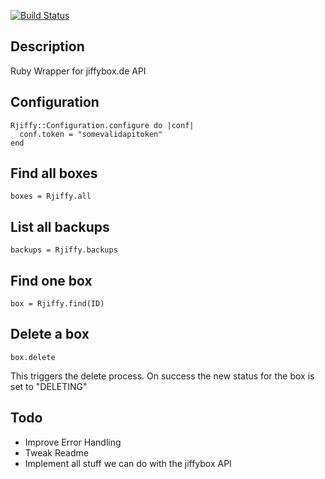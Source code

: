 [![Build Status](https://secure.travis-ci.org/suchasurge/rjiffy.png)](http://travis-ci.org/suchasurge/rjiffy)

## Description
Ruby Wrapper for jiffybox.de API

## Configuration
    Rjiffy::Configuration.configure do |conf|
      conf.token = "somevalidapitoken"
    end

## Find all boxes
    boxes = Rjiffy.all

## List all backups
    backups = Rjiffy.backups

## Find one box
    box = Rjiffy.find(ID)

## Delete a box
    box.delete
  This triggers the delete process. On success the new status for the box is set to "DELETING"

## Todo
* Improve Error Handling
* Tweak Readme
* Implement all stuff we can do with the jiffybox API
